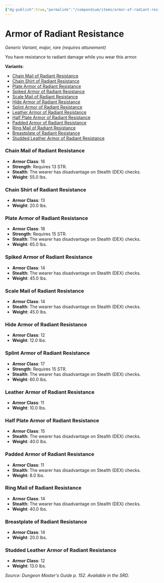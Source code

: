 ```yaml
---
{"dg-publish":true,"permalink":"/compendium/items/armor-of-radiant-resistance/","tags":["compendium/src/5e/dmg","item/attunement/required","item/rarity/rare","item/tier/major","item/wondrous/wondrous-item"]}
---
```


# Armor of Radiant Resistance
*Generic Variant, major, rare (requires attunement)*  


You have resistance to radiant damage while you wear this armor.

**Variants**:
- [Chain Mail of Radiant Resistance](#Chain%20Mail%20of%20Radiant%20Resistance)
- [Chain Shirt of Radiant Resistance](#Chain%20Shirt%20of%20Radiant%20Resistance)
- [Plate Armor of Radiant Resistance](#Plate%20Armor%20of%20Radiant%20Resistance)
- [Spiked Armor of Radiant Resistance](#Spiked%20Armor%20of%20Radiant%20Resistance)
- [Scale Mail of Radiant Resistance](#Scale%20Mail%20of%20Radiant%20Resistance)
- [Hide Armor of Radiant Resistance](#Hide%20Armor%20of%20Radiant%20Resistance)
- [Splint Armor of Radiant Resistance](#Splint%20Armor%20of%20Radiant%20Resistance)
- [Leather Armor of Radiant Resistance](#Leather%20Armor%20of%20Radiant%20Resistance)
- [Half Plate Armor of Radiant Resistance](#Half%20Plate%20Armor%20of%20Radiant%20Resistance)
- [Padded Armor of Radiant Resistance](#Padded%20Armor%20of%20Radiant%20Resistance)
- [Ring Mail of Radiant Resistance](#Ring%20Mail%20of%20Radiant%20Resistance)
- [Breastplate of Radiant Resistance](#Breastplate%20of%20Radiant%20Resistance)
- [Studded Leather Armor of Radiant Resistance](#Studded%20Leather%20Armor%20of%20Radiant%20Resistance)

### Chain Mail of Radiant Resistance

- **Armor Class**: 16
- **Strength**: Requires 13 STR.
- **Stealth**: The wearer has disadvantage on Stealth (DEX) checks.
- **Weight**: 55.0 lbs.

### Chain Shirt of Radiant Resistance

- **Armor Class**: 13
- **Weight**: 20.0 lbs.

### Plate Armor of Radiant Resistance

- **Armor Class**: 18
- **Strength**: Requires 15 STR.
- **Stealth**: The wearer has disadvantage on Stealth (DEX) checks.
- **Weight**: 65.0 lbs.

### Spiked Armor of Radiant Resistance

- **Armor Class**: 14
- **Stealth**: The wearer has disadvantage on Stealth (DEX) checks.
- **Weight**: 45.0 lbs.

### Scale Mail of Radiant Resistance

- **Armor Class**: 14
- **Stealth**: The wearer has disadvantage on Stealth (DEX) checks.
- **Weight**: 45.0 lbs.

### Hide Armor of Radiant Resistance

- **Armor Class**: 12
- **Weight**: 12.0 lbs.

### Splint Armor of Radiant Resistance

- **Armor Class**: 17
- **Strength**: Requires 15 STR.
- **Stealth**: The wearer has disadvantage on Stealth (DEX) checks.
- **Weight**: 60.0 lbs.

### Leather Armor of Radiant Resistance

- **Armor Class**: 11
- **Weight**: 10.0 lbs.

### Half Plate Armor of Radiant Resistance

- **Armor Class**: 15
- **Stealth**: The wearer has disadvantage on Stealth (DEX) checks.
- **Weight**: 40.0 lbs.

### Padded Armor of Radiant Resistance

- **Armor Class**: 11
- **Stealth**: The wearer has disadvantage on Stealth (DEX) checks.
- **Weight**: 8.0 lbs.

### Ring Mail of Radiant Resistance

- **Armor Class**: 14
- **Stealth**: The wearer has disadvantage on Stealth (DEX) checks.
- **Weight**: 40.0 lbs.

### Breastplate of Radiant Resistance

- **Armor Class**: 14
- **Weight**: 20.0 lbs.

### Studded Leather Armor of Radiant Resistance

- **Armor Class**: 12
- **Weight**: 13.0 lbs.


*Source: Dungeon Master's Guide p. 152. Available in the SRD.*
